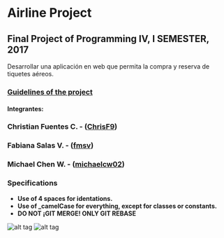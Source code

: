 # Airline Project
## Final Project of Programming IV, I SEMESTER, 2017

Desarrollar una aplicación en web que permita la compra y reserva de tiquetes aéreos.
### [Guidelines of the project](Proyecto_Aerolinea.pdf)


#### Integrantes:

### Christian Fuentes C. - ([ChrisF9](https://github.com/ChrisF9))
### Fabiana Salas V. - ([fmsv](https://github.com/fmsv))
### Michael Chen W. - ([michaelcw02](https://github.com/michaelcw02))

### Specifications 

* **Use of 4 spaces for identations.**
* **Use of _camelCase for everything, except for classes or constants.**
* **DO NOT ¡GIT MERGE! ONLY GIT REBASE** 

![alt tag](http://forthebadge.com/images/badges/built-with-love.svg) 
![alt tag](http://forthebadge.com/images/badges/built-by-developers.svg)